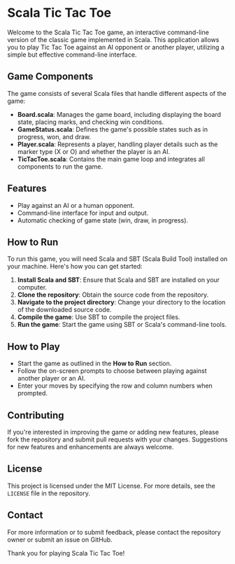 # Scala Tic Tac Toe

Welcome to the Scala Tic Tac Toe game, an interactive command-line version of the classic game implemented in Scala. This application allows you to play Tic Tac Toe against an AI opponent or another player, utilizing a simple but effective command-line interface.

## Game Components

The game consists of several Scala files that handle different aspects of the game:

- **Board.scala**: Manages the game board, including displaying the board state, placing marks, and checking win conditions.
- **GameStatus.scala**: Defines the game's possible states such as in progress, won, and draw.
- **Player.scala**: Represents a player, handling player details such as the marker type (X or O) and whether the player is an AI.
- **TicTacToe.scala**: Contains the main game loop and integrates all components to run the game.

## Features

- Play against an AI or a human opponent.
- Command-line interface for input and output.
- Automatic checking of game state (win, draw, in progress).

## How to Run

To run this game, you will need Scala and SBT (Scala Build Tool) installed on your machine. Here's how you can get started:

1. **Install Scala and SBT**: Ensure that Scala and SBT are installed on your computer.
2. **Clone the repository**: Obtain the source code from the repository.
3. **Navigate to the project directory**: Change your directory to the location of the downloaded source code.
4. **Compile the game**: Use SBT to compile the project files.
5. **Run the game**: Start the game using SBT or Scala's command-line tools.

## How to Play

- Start the game as outlined in the **How to Run** section.
- Follow the on-screen prompts to choose between playing against another player or an AI.
- Enter your moves by specifying the row and column numbers when prompted.

## Contributing

If you're interested in improving the game or adding new features, please fork the repository and submit pull requests with your changes. Suggestions for new features and enhancements are always welcome.

## License

This project is licensed under the MIT License. For more details, see the `LICENSE` file in the repository.

## Contact

For more information or to submit feedback, please contact the repository owner or submit an issue on GitHub.

Thank you for playing Scala Tic Tac Toe!

